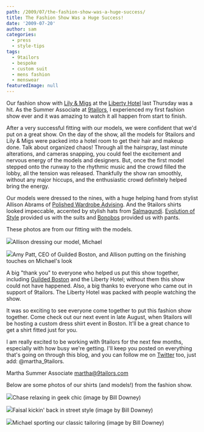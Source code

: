 ```yaml
---
path: /2009/07/the-fashion-show-was-a-huge-success/
title: The Fashion Show Was a Huge Success!
date: '2009-07-20'
author: sam
categories:
  - press
  - style-tips
tags:
  - 9tailors
  - bespoke
  - custom suit
  - mens fashion
  - menswear
featuredImage: null
---
```

Our fashion show with [Lily & Migs](http://www.lilyandmigs.com/) at the [Liberty Hotel](http://www.libertyhotel.com/) last Thursday was a hit. As the Summer Associate at [9tailors](http://9tailors.com/), I experienced my first fashion show ever and it was amazing to watch it all happen from start to finish.

After a very successful fitting with our models, we were confident that we'd put on a great show. On the day of the show, all the models for 9tailors and Lily & Migs were packed into a hotel room to get their hair and makeup done. Talk about organized chaos! Through all the hairspray, last minute alterations, and cameras snapping, you could feel the excitement and nervous energy of the models and designers. But, once the first model stepped onto the runway to the rhythmic music and the crowd filled the lobby, all the tension was released. Thankfully the show ran smoothly, without any major hiccups, and the enthusiastic crowd definitely helped bring the energy.

Our models were dressed to the nines, with a huge helping hand from stylist Allison Abrams of [Polished Wardrobe Advising](http://polishedadvising.com/). And the 9tailors shirts looked impeccable, accented by stylish hats from [Salmagundi](http://salmagundiboston.blogspot.com/). [Evolution of Style](http://evolutionofstyle.com/) provided us with the suits and [Bonobos](http://bonobos.com/) provided us with pants.

These photos are from our fitting with the models.

[![](http://2.bp.blogspot.com/_RlJ3L7W6dBw/SmTccoVlVkI/AAAAAAAAHss/WF9Zf_S5mTM/s320/libertyhotel_8.jpg)](http://2.bp.blogspot.com/_RlJ3L7W6dBw/SmTccoVlVkI/AAAAAAAAHss/WF9Zf_S5mTM/s1600-h/libertyhotel_8.jpg)Allison dressing our model, Michael

[![](http://2.bp.blogspot.com/_RlJ3L7W6dBw/SmTcccfKqjI/AAAAAAAAHsk/KNOZAi-eH4w/s320/libertyhotel_7.jpg)](http://2.bp.blogspot.com/_RlJ3L7W6dBw/SmTcccfKqjI/AAAAAAAAHsk/KNOZAi-eH4w/s1600-h/libertyhotel_7.jpg)Amy Patt, CEO of Guilded Boston, and Allison putting on the finishing touches on Michael's look

A big "thank you" to everyone who helped us put this show together, including [Guilded Boston](http://guildedboston.com/) and the Liberty Hotel; without them this show could not have happened. Also, a big thanks to everyone who came out in support of 9tailors. The Liberty Hotel was packed with people watching the show.

It was so exciting to see everyone come together to put this fashion show together. Come check out our next event in late August, when 9tailors will be hosting a custom dress shirt event in Boston. It'll be a great chance to get a shirt fitted just for you.

I am really excited to be working with 9tailors for the next few months, especially with how busy we're getting. I'll keep you posted on everything that's going on through this blog, and you can follow me on [Twitter](http://twitter.com/martha_9tailors) too, just add: @martha\_9tailors.

Martha
Summer Associate
[martha@9tailors.com](mailto:martha@9tailors.com)

Below are some photos of our shirts (and models!) from the fashion show.

[![](http://3.bp.blogspot.com/_RlJ3L7W6dBw/SmTbCUcf47I/AAAAAAAAHsU/6JJWGa8l4lc/s320/libertyhotel_2.jpg)](http://3.bp.blogspot.com/_RlJ3L7W6dBw/SmTbCUcf47I/AAAAAAAAHsU/6JJWGa8l4lc/s1600-h/libertyhotel_2.jpg)Chase relaxing in geek chic (image by Bill Downey)

[![](http://2.bp.blogspot.com/_RlJ3L7W6dBw/SmTbC4hUtWI/AAAAAAAAHsc/Buwgiimgtb0/s320/libertyhotel_4.jpg)](http://2.bp.blogspot.com/_RlJ3L7W6dBw/SmTbC4hUtWI/AAAAAAAAHsc/Buwgiimgtb0/s1600-h/libertyhotel_4.jpg)Faisal kickin' back in street style (image by Bill Downey)

[![](http://2.bp.blogspot.com/_RlJ3L7W6dBw/SmTayyjgKzI/AAAAAAAAHsM/6Ab1cXqVAPc/s320/libertyhotel_3.jpg)](http://2.bp.blogspot.com/_RlJ3L7W6dBw/SmTayyjgKzI/AAAAAAAAHsM/6Ab1cXqVAPc/s1600-h/libertyhotel_3.jpg)Michael sporting our classic tailoring (image by Bill Downey)